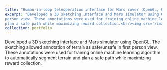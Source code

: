 ```yaml
---
title: "Human-in-loop teleoperation interface for Mars rover (OpenGL, OpenCV, PyQt, Python)"
excerpt: "Developed a 3D sketching interface and Mars simulator using OpenGL. The sketching allowed annotation of terrain as safe/unsafe in first
person view. These annotations were used for training online machine learning algorithm to automatically segment terrain and
plan a safe path while maximizing reward collection.<br/><img src='/images/500x300.png'>"
collection: portfolio
---
```


Developed a 3D sketching interface and Mars simulator using OpenGL. The sketching allowed annotation of terrain as safe/unsafe in first
person view. These annotations were used for training online machine learning algorithm to automatically segment terrain and
plan a safe path while maximizing reward collection.
